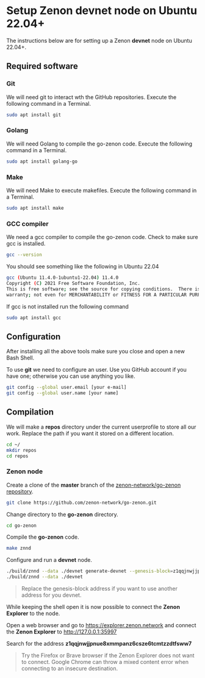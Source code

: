 # Setup Zenon devnet node on Ubuntu 22.04+

The instructions below are for setting up a Zenon **devnet** node on Ubuntu 22.04+.

## Required software

### Git

We will need git to interact wth the GitHub repositories. Execute the following command in a Terminal.

``` bash
sudo apt install git
```

### Golang

We will need Golang to compile the go-zenon code. Execute the following command in a Terminal.

``` bash
sudo apt install golang-go
```

### Make

We will need Make to execute makefiles. Execute the following command in a Terminal.

``` bash
sudo apt install make
```

### GCC compiler

We need a gcc compiler to compile the go-zenon code. Check to make sure gcc is installed.

``` bash
gcc --version
```

You should see something like the following in Ubuntu 22.04

``` bash
gcc (Ubuntu 11.4.0-1ubuntu1-22.04) 11.4.0
Copyright (C) 2021 Free Software Foundation, Inc.
This is free software; see the source for copying conditions.  There is NO
warranty; not even for MERCHANTABILITY or FITNESS FOR A PARTICULAR PURPOSE.
```

If gcc is not installed run the following command

``` bash
sudo apt install gcc
```

## Configuration

After installing all the above tools make sure you close and open a new Bash Shell.

To use **git** we need to configure an user. Use you GitHub account if you have one; otherwise you can use anything you like.

``` bash
git config --global user.email [your e-mail]
git config --global user.name [your name]
```

## Compilation

We will make a **repos** directory under the current userprofile to store all our work. Replace the path if you want it stored on a different location.

``` bash 
cd ~/
mkdir repos
cd repos
```

### Zenon node

Create a clone of the **master** branch of the [zenon-network/go-zenon repository](https://github.com/zenon-network/go-zenon.git).

``` bash
git clone https://github.com/zenon-network/go-zenon.git
```

Change directory to the **go-zenon** directory.

``` bash
cd go-zenon
```

Compile the **go-zenon** code.

``` bash
make znnd
```

Configure and run a **devnet** node.

``` bash
./build/znnd --data ./devnet generate-devnet --genesis-block=z1qqjnwjjpnue8xmmpanz6csze6tcmtzzdtfsww7,40000,400000
./build/znnd --data ./devnet
```

> Replace the genesis-block address if you want to use another address for you devnet.

While keeping the shell open it is now possible to connect the **Zenon Explorer** to the node.

Open a web browser and go to https://explorer.zenon.network and connect the **Zenon Explorer** to http://127.0.0.1:35997

Search for the address **z1qqjnwjjpnue8xmmpanz6csze6tcmtzzdtfsww7**

> Try the Firefox or Brave browser if the Zenon Explorer does not want to connect. Google Chrome can throw a mixed content error when connecting to an insecure destination.